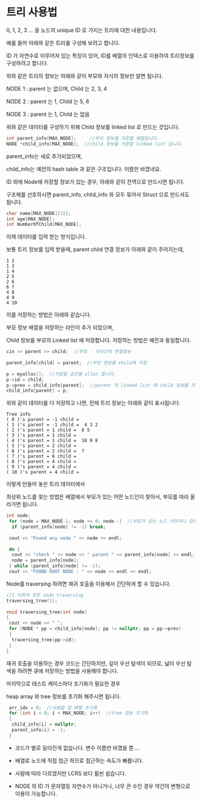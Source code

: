 # 트리 사용법

0, 1, 2, 3 ... 을 노드의 unique ID 로 가지는 트리에 대한 내용입니다.

예를 들어 아래와 같은 트리를 구성해 보려고 합니다.

ID 가 자연수로 이루어져 있는 특징이 있어, ID를 배열의 인덱스로 이용하여 트리정보를 구성하려고 합니다.

위와 같은 트리의 정보는 아래와 같이 부모와 자식의 정보만 알면 됩니다.

NODE 1 :  parent 는 없으며, Child 는 2, 3, 4

NODE 2 :  parent 는  1,   Child 는  5, 6

NODE 3 :  parent 는  1,   Child 는  없음

위와 같은 데이터를 구성하기 위해 Child 정보를 linked list 로 만드는 것입니다.

```c 
int parent_info[MAX_NODE];     //부모 정보를 저장할 배열입니다.
NODE *child_info[MAX_NODE];  //child 정보를 저장할 linked list 입니다.
```

parent_info는 새로 추가되었으며,

child_info는 예전의 hash table 과 같은 구조입니다. 이름만 바꼈네요.

ID 외에 Node에 저장할 정보가 있는 경우, 아래와 같이 전역으로 만드시면 됩니다.

구조체를 선호하시면 parent_info, child_info 와 모두 묶어서 Struct 으로 만드셔도 됩니다.

```c
char name[MAX_NODE][32];
int age[MAX_NODE];
int NumberOfChild[MAX_NODE];
```

이제 데이터를 입력 받는 방식입니다.

보통 트리 정보를 입력 받을때, parent child 연결 정보가 아래와 같이 주어지는데,

```
1 2
1 3
1 4
2 5
2 6
6 7
4 8
4 9
4 10
```

이를 저장하는 방법은 아래와 같습니다.

부모 정보 배열을 저장하는 라인이 추가 되었으며,

Child 정보를 부모의 Linked list 에 저장합니다. 저장하는 방법은 예전과 동일합니다.

```c
cin >> parent >> child;  //부모 - 자식간의 연결정보
 
parent_info[child] = parent;  //부모 정보를 child에 저장
 
p = myalloc();  //저장할 공간을 alloc 합니다.
p->id = child;
p->prev = child_info[parent];  //parent 의 linked list 에 child 정보를 저장합니다.
child_info[parent] = p;
``` 

위와 같이 데이터를 다 저장하고 나면, 전체 트리 정보는 아래와 같이 표시됩니다.

```
Tree info
( 0 )'s parent = -1 child = 
( 1 )'s parent = -1 child =  4 3 2
( 2 )'s parent = 1 child =  6 5
( 3 )'s parent = 1 child = 
( 4 )'s parent = 1 child =  10 9 8
( 5 )'s parent = 2 child = 
( 6 )'s parent = 2 child =  7
( 7 )'s parent = 6 child = 
( 8 )'s parent = 4 child = 
( 9 )'s parent = 4 child = 
( 10 )'s parent = 4 child = 
```

이렇게 만들어 놓은 트리 데이터에서 

최상위 노드를 찾는 방법은 배열에서 부모가 있는 어떤 노드던지 찾아서, 부모를 따라 올라가면 됩니다.

```c 
int node;
 for (node = MAX_NODE-1; node >= 0; node--)  //부모가 있는 노드 아무거나 검색 (1이 루트라, 일부러 뒤에서 검색)
  if (parent_info[node] != -1) break;
 
 cout << "Found any node " << node << endl;
 
 do {
  cout << "check " << node << " parent " << parent_info[node] << endl;
  node = parent_info[node];
 } while (parent_info[node] != -1);
 cout << "FOUND ROOT NODE : " << node << endl << endl;
``` 

Node를 traversing 하려면 재귀 호출을 이용해서 간단하게 할 수 있습니다.

```c
//1 이하의 모든 node traversing
traversing_tree(1);
 
void traversing_tree(int node)
{
 cout << node << " ";
 for (NODE * pp = child_info[node]; pp != nullptr; pp = pp->prev)
 {
  traversing_tree(pp->id);
 }
}
``` 

재귀 호출을 이용하는 경우 코드는 간단하지만, 깊이 우선 탐색이 되므로, 넓이 우선 탐색을 하려면 큐에 저장하는 방법을 사용해야 합니다.

마지막으로 테스트 케이스마다 초기화가 필요한 경우

heap array 와 tree 정보를 초기화 해주시면 됩니다.

```c
 arr_idx = 0;  //사용할 힙 배열 초기화
 for (int i = 0; i < MAX_NODE; i++)  //tree 정보 초기화
 {
  child_info[i] = nullptr;
  parent_info[i] = -1;
 }
``` 

* 코드가 별로 달라진게 없습니다. 변수 이름만 바꼈을 뿐....

* 배열로 노드에 직접 접근 하므로 접근하는 속도가 빠릅니다.

* 사람에 따라 다르겠지만 LCRS 보다 휠씬 쉽습니다.

* NODE 의 ID 가 문자열등 자연수가 아니거나, 너무 큰 수인 경우 약간의 변형으로 이용이 가능합니다.
